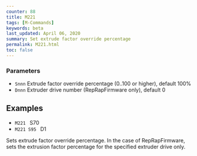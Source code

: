 ```yaml
---
counter: 88
title: M221
tags: [M-Commands] 
keywords: beta 
last_updated: April 06, 2020 
summary: Set extrude factor override percentage 
permalink: M221.html
toc: false 
---
```



### Parameters

* `Snnn` Extrude factor override percentage (0..100 or higher), default 100%
* `Dnnn` Extruder drive number (RepRapFirmware only), default 0

## Examples

* ` M221  ` S70
* ` M221 S95  ` D1

Sets extrude factor override percentage. In the case of RepRapFirmware, sets the extrusion factor percentage for the specified extruder drive only.

